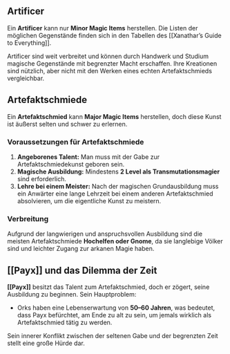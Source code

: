 ## Artificer  

Ein **Artificer** kann nur **Minor Magic Items** herstellen. Die Listen der möglichen Gegenstände finden sich in den Tabellen des [[Xanathar’s Guide to Everything]].  

Artificer sind weit verbreitet und können durch Handwerk und Studium magische Gegenstände mit begrenzter Macht erschaffen. Ihre Kreationen sind nützlich, aber nicht mit den Werken eines echten Artefaktschmieds vergleichbar.  

## Artefaktschmiede  

Ein **Artefaktschmied** kann **Major Magic Items** herstellen, doch diese Kunst ist äußerst selten und schwer zu erlernen.  

### Voraussetzungen für Artefaktschmiede  

1. **Angeborenes Talent:** Man muss mit der Gabe zur Artefaktschmiedekunst geboren sein.  
2. **Magische Ausbildung:** Mindestens **2 Level als Transmutationsmagier** sind erforderlich.  
3. **Lehre bei einem Meister:** Nach der magischen Grundausbildung muss ein Anwärter eine lange Lehrzeit bei einem anderen Artefaktschmied absolvieren, um die eigentliche Kunst zu meistern.  

### Verbreitung  

Aufgrund der langwierigen und anspruchsvollen Ausbildung sind die meisten Artefaktschmiede **Hochelfen oder Gnome**, da sie langlebige Völker sind und leichter Zugang zur arkanen Magie haben.  

## [[Payx]] und das Dilemma der Zeit  

**[[Payx]]** besitzt das Talent zum Artefaktschmied, doch er zögert, seine Ausbildung zu beginnen. Sein Hauptproblem:  

- Orks haben eine Lebenserwartung von **50–60 Jahren**, was bedeutet, dass Payx befürchtet, am Ende zu alt zu sein, um jemals wirklich als Artefaktschmied tätig zu werden.  

Sein innerer Konflikt zwischen der seltenen Gabe und der begrenzten Zeit stellt eine große Hürde dar.  
